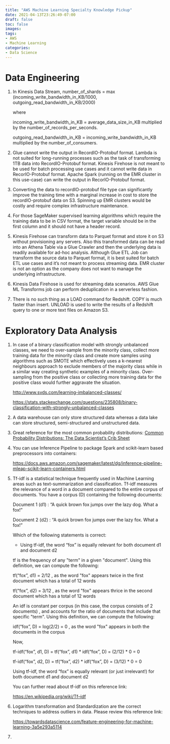 ```yaml
---
title: "AWS Machine Learning Specialty Knowledge Pickup"
date: 2021-04-13T23:26:49-07:00
draft: false
toc: false
images:
tags:
- AWS
- Machine Learning
categories:	
- Data Science
---
```




# Data Engineering

1. In Kinesis Data Stream, number_of_shards = max (incoming_write_bandwidth_in_KB/1000, outgoing_read_bandwidth_in_KB/2000)

   where

   incoming_write_bandwidth_in_KB = average_data_size_in_KB multiplied by the number_of_records_per_seconds. 

   outgoing_read_bandwidth_in_KB = incoming_write_bandwidth_in_KB multiplied by the number_of_consumers.

2. Glue cannot write the output in RecordIO-Protobuf format. Lambda is not suited for long-running processes such as the task of transforming 1TB data into RecordIO-Protobuf format. Kinesis Firehose is not meant to be used for batch processing use cases and it cannot write data in RecorIO-Protobuf format. Apache Spark (running on the EMR cluster in this use-case) can write the output in RecorIO-Protobuf format.

3. Converting the data to recordIO-protobuf file type can significantly improve the training time with a marginal increase in cost to store the recordIO-protobuf data on S3. Spinning up EMR clusters would be costly and require complex infrastructure maintenance.

4. For those SageMaker supervised learning algorithms which require the training data to be in CSV format, the target variable should be in the first column and it should not have a header record. 

5. Kinesis Firehose can transform data to Parquet format and store it on S3 without provisioning any servers. Also this transformed data can be read into an Athena Table via a Glue Crawler and then the underlying data is readily available for ad-hoc analysis. Although Glue ETL Job can transform the source data to Parquet format, it is best suited for batch ETL use cases and it’s not meant to process streaming data. EMR cluster is not an option as the company does not want to manage the underlying infrastructure.

6. Kinesis Data Firehose is used for streaming data scenarios. AWS Glue ML Transforms job can perform deduplication in a serverless fashion.

7. There is no such thing as a LOAD command for Redshift. COPY is much faster than insert. UNLOAD is used to write the results of a Redshift query to one or more text files on Amazon S3.

# Exploratory Data Analysis 

1. In case of a binary classification model with strongly unbalanced classes, we need to over-sample from the minority class, collect more training data for the minority class and create more samples using algorithms such as SMOTE which effectively uses a k-nearest neighbours approach to exclude members of the majority class while in a similar way creating synthetic examples of a minority class. Over-sampling from the positive class or collecting more training data for the positive class would further aggravate the situation.

    http://www.svds.com/learning-imbalanced-classes/

   https://stats.stackexchange.com/questions/235808/binary-classification-with-strongly-unbalanced-classes

2. A data warehouse can only store structured data whereas a data lake can store structured, semi-structured and unstructured data.  

3. Great reference for the most common probability distributions: [Common Probability Distributions: The Data Scientist’s Crib Sheet](https://medium.com/@srowen/common-probability-distributions-347e6b945ce4)

4. You can use Inference Pipeline to package Spark and scikit-learn based preprocessors into containers:

   https://docs.aws.amazon.com/sagemaker/latest/dg/inference-pipeline-mleap-scikit-learn-containers.html

5. Tf-idf is a statistical technique frequently used in Machine Learning areas such as text-summarization and classification. Tf-idf measures the relevance of a word in a document compared to the entire corpus of documents. You have a corpus (D) containing the following documents:

   Document 1 (d1) : “A quick brown fox jumps over the lazy dog. What a fox!”

   Document 2 (d2) : “A quick brown fox jumps over the lazy fox. What a fox!”

   Which of the following statements is correct:

   - Using tf-idf, the word “fox” is equally relevant for both document d1 and document d2

   

   tf is the frequency of any "term" in a given "document". Using this definition, we can compute the following:

   tf(“fox”, d1) = 2/12 , as the word "fox" appears twice in the first document which has a total of 12 words

   tf(“fox”, d2) = 3/12 , as the word "fox" appears thrice in the second document which has a total of 12 words

   

   An idf is constant per corpus (in this case, the corpus consists of 2 documents) , and accounts for the ratio of documents that include that specific "term". Using this definition, we can compute the following:

   idf(“fox”, D) = log(2/2) = 0 , as the word "fox" appears in both the documents in the corpus

   

   Now,

   tf-idf(“fox”, d1, D) = tf(“fox”, d1) * idf(“fox”, D) = (2/12) * 0 = 0

   tf-idf(“fox”, d2, D) = tf(“fox”, d2) * idf(“fox”, D) = (3/12) * 0 = 0

   Using tf-idf, the word “fox” is equally relevant (or just irrelevant!) for both document d1 and document d2

   

   You can further read about tf-idf on this reference link:

   https://en.wikipedia.org/wiki/Tf–idf

6. Logarithm transformation and Standardization are the correct techniques to address outliers in data. Please review this reference link:

   https://towardsdatascience.com/feature-engineering-for-machine-learning-3a5e293a5114

7. 


